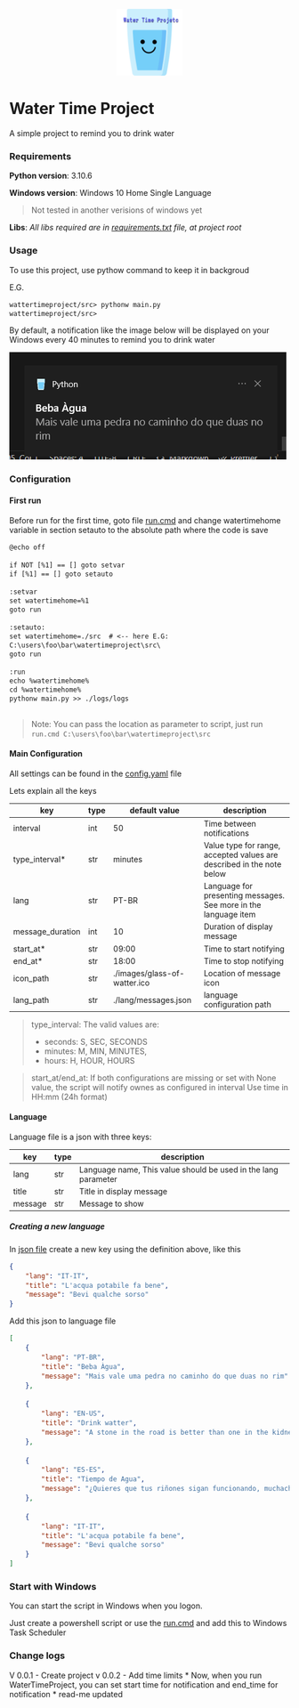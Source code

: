 <p align="center">
  <img src="./src/images/glass-of-water-fotor-20231025223633.png" width="120" alt="Yep, this is a MS Paint logo" /></a>
</p>

# Water Time Project

A simple project to remind you to drink water

### Requirements
**Python version**: 3.10.6 

**Windows version**: Windows 10 Home Single Language
> Not tested in another verisions of windows yet

**Libs**: _All libs required are in [requirements.txt](./requirements.txt) file, at project root_

### Usage
To use this project, use pythow command to keep it in backgroud

E.G.

```shell
wattertimeproject/src> pythonw main.py
wattertimeproject/src>
```

By default, a notification like the image below will be displayed on your Windows every 40 minutes to remind you to drink water

![plot](./src/images/exemple_notify.PNG)

### Configuration

#### First run
Before run for the first time, goto file [run.cmd](./run.cmd) and change watertimehome variable in section setauto to the absolute path where the code is save

```shell
@echo off

if NOT [%1] == [] goto setvar
if [%1] == [] goto setauto

:setvar
set watertimehome=%1
goto run

:setauto:
set watertimehome=./src  # <-- here E.G: C:\users\foo\bar\watertimeproject\src\
goto run

:run
echo %watertimehome%
cd %watertimehome%
pythonw main.py >> ./logs/logs


```

> Note: You can pass the location as parameter to script, just run `run.cmd C:\users\foo\bar\watertimeproject\src`

#### Main Configuration
All settings can be found in the [config.yaml](./src/config.yaml) file

Lets explain all the keys

| key | type | default value | description |
|-----|------|---------------|-------------|
|interval | int | 50 | Time between notifications |
| type_interval* | str | minutes | Value type for range, accepted values are described in the note below |
| lang | str | PT-BR | Language for presenting messages. See more in the language item |
| message_duration | int | 10 | Duration of display message |
| start_at* | str | 09:00 | Time to start notifying |
| end_at* | str | 18:00 | Time to stop notifying |
| icon_path | str | ./images/glass-of-watter.ico | Location of message icon |
| lang_path | str |  ./lang/messages.json | language configuration path |

> type_interval: The valid values are:
>  * seconds: S, SEC, SECONDS
>  * minutes: M, MIN, MINUTES,
>  * hours: H, HOUR, HOURS

> start_at/end_at: If both configurations are missing or set with None value, the script will notify ownes as configured in interval
> Use time in HH:mm (24h format)

#### Language
Language file is a json with three keys:

| key | type | description |
|-----|------|-------------|
| lang |str | Language name, This value should be used in the lang parameter |
| title | str | Title in display message |
| message | str | Message to show |

##### Creating a new language
In [json file](./src/lang/messages.json) create a new key using the definition above, like this

```json
{
    "lang": "IT-IT",
    "title": "L'acqua potabile fa bene",
    "message": "Bevi qualche sorso"
}

```

Add this json to language file

```json
[
    {
        "lang": "PT-BR", 
        "title": "Beba Àgua",
        "message": "Mais vale uma pedra no caminho do que duas no rim"
    },
    
    {
        "lang": "EN-US",
        "title": "Drink watter",
        "message": "A stone in the road is better than one in the kidney"
    },

    {
        "lang": "ES-ES",
        "title": "Tiempo de Agua",
        "message": "¿Quieres que tus riñones sigan funcionando, muchacho?"
    },

    {
        "lang": "IT-IT",
        "title": "L'acqua potabile fa bene",
        "message": "Bevi qualche sorso"
    }
]
```

### Start with Windows

You can start the script in Windows when you logon.

Just create a powershell script or use the [run.cmd](run.cmd) and add this to Windows Task Scheduler


### Change logs

V 0.0.1 - Create project
v 0.0.2 - Add time limits
    * Now, when you run WaterTimeProject, you can set start time for notification and end_time for notification
    * read-me updated





